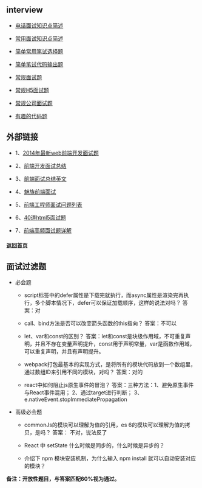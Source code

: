 ## interview

* [电话面试知识点简述](simpleInterview)

* [常用面试知识点简述](summary)

* [简单常用笔试选择题](selectWritten)

* [简单笔试代码输出题](simpleWritten)

* [常规面试题](common-interview)

* [常规H5面试题](h5)

* [常规公司面试题](company)

* [有趣的代码题](fun-interview)

## 外部链接

* 1、[2014年最新web前端开发面试题](http://www.phperz.com/article/14/0925/25668.html#jshttp://www.w3cfuns.com/article-5598http://weibo.com/p/23041887ca447d0102vpk4)

* 2、[前端开发面试总结](https://github.com/hawx1993/Front-end-Interview-questions/blob/master/README.md)

* 3、[前端面试总结英文](https://github.com/h5bp/Front-end-Developer-Interview-Questions)

* 4、[魅族前端面试](http://www.w3cfuns.com/blog-5469697-5406704.html)

* 5、[前端工程师面试问题列表](http://blog.jobbole.com/29269/)

* 6、[40道html5面试题](http://blog.jobbole.com/78346/)

* 7、[前端高频面试题详解](https://juejin.im/post/5c7bd72ef265da2de80f7f17)

#### [返回首页](../../)


## 面试过滤题

* 必会题

  - script标签中的defer属性是下载完就执行，而async属性是渲染完再执行，多个脚本情况下，defer可以保证加载顺序，这样的说法对吗？  答案：对

  - call、bind方法是否可以改变箭头函数的this指向？  答案：不可以

  - let、var和const的区别？   答案：let和const是块级作用域，不可重复声明，并且不存在变量声明提升，const用于声明常量，var是函数作用域，可以重复声明，并且有声明提升。

  - webpack打包最基本的实现方式，是将所有的模块代码放到一个数组里，通过数组ID来引用不同的模块，对吗？   答案：对的

  - react中如何阻止js原生事件的冒泡？   答案：三种方法：1、避免原生事件与React事件混用； 2、通过target进行判断； 3、e.nativeEvent.stopImmediatePropagation

* 高级必会题

  - commonJs的模块可以理解为值的引用，es 6的模块可以理解为值的拷贝，是吗？  答案： 不对，说法反了

  - React 中 setState 什么时候是同步的，什么时候是异步的？

  - 介绍下 npm 模块安装机制，为什么输入 npm install 就可以自动安装对应的模块？

**备注：开放性题目，与答案匹配60%视为通过。**

